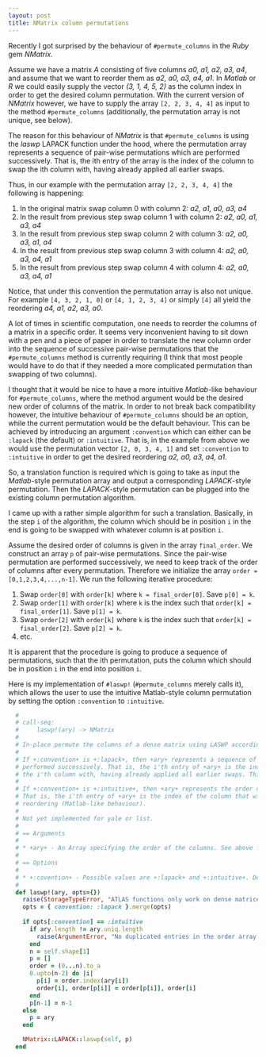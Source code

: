 ```yaml
---
layout: post
title: NMatrix column permutations
---
```


Recently I got surprised by the behaviour of `#permute_columns` in the *Ruby* gem *NMatrix*.

Assume we have a matrix *A* consisting of five columns *a0, a1, a2, a3, a4*, and assume that we want to reorder them as *a2, a0, a3, a4, a1*.
In *Matlab* or *R* we could easily supply the vector *(3, 1, 4, 5, 2)* as the column index in order to get the desired column permutation.
With the current version of *NMatrix* however, we have to supply the array `[2, 2, 3, 4, 4]` as input to the method `#permute_columns` (additionally, the permutation array is not unique, see below).

The reason for this behaviour of *NMatrix* is that `#permute_columns` is using the *laswp* LAPACK function under the hood, where the permutation array represents a sequence of pair-wise permutations which are performed successively. That is, the ith entry of the array is the index of the column to swap the ith column with, having already applied all earlier swaps. 

Thus, in our example with the permutation array `[2, 2, 3, 4, 4]` the following is happening:

  1. In the original matrix swap column 0 with column 2: *a2, a1, a0, a3, a4*
  2. In the result from previous step swap column 1 with column 2: *a2, a0, a1, a3, a4*
  3. In the result from previous step swap column 2 with column 3: *a2, a0, a3, a1, a4*
  4. In the result from previous step swap column 3 with column 4: *a2, a0, a3, a4, a1*
  5. In the result from previous step swap column 4 with column 4: *a2, a0, a3, a4, a1*

Notice, that under this convention the permutation array is also not unique. For example `[4, 3, 2, 1, 0]` or `[4, 1, 2, 3, 4]` or simply `[4]` all yield the reordering *a4, a1, a2, a3, a0*.

A lot of times in scientific computation, one needs to reorder the columns of a matrix in a specific order. It seems very inconvenient having to sit down with a pen and a piece of paper in order to translate the new column order into the sequence of successive pair-wise permutations that the `#permute_columns` method is currently requiring (I think that most people would have to do that if they needed a more complicated permutation than swapping of two columns).

I thought that it would be nice to have a more intuitive *Matlab*-like behaviour for `#permute_columns`, where the method argument would be the desired new order of columns of the matrix. In order to not break back compatibility however, the intuitive behaviour of `#permute_columns` should be an option, while the current permutation would be the default behaviour. This can be achieved by introducing an argument `:convention` which can either can be `:lapack` (the default) or `:intuitive`. That is, in the example from above we would use the permutation vector `[2, 0, 3, 4, 1]` and set `:convention` to `:intuitive` in order to get the desired reordering *a2, a0, a3, a4, a1*.

So, a translation function is required which is going to take as input the *Matlab*-style permutation array and output a corresponding *LAPACK*-style permutation. Then the *LAPACK*-style permutation can be plugged into the existing column permutation algorithm. 

I came up with a rather simple algorithm for such a translation.
Basically, in the step `i` of the algorithm, the column which should be in position `i` in the end is going to be swapped with whatever column is at position `i`.

Assume the desired order of columns is given in the array `final_order`. 
We construct an array `p` of pair-wise permutations. Since the pair-wise permutation are performed successively,
we need to keep track of the order of columns after every permutation. Therefore we initialize the array `order = [0,1,2,3,4,...,n-1]`.
We run the following iterative procedure:

  1. Swap `order[0]` with `order[k]` where `k = final_order[0]`. Save `p[0] = k`.
  2. Swap `order[1]` with `order[k]` where `k` is the index such that `order[k] = final_order[1]`. Save `p[1] = k`.
  3. Swap `order[2]` with `order[k]` where `k` is the index such that `order[k] = final_order[2]`. Save `p[2] = k`.
  4. etc.

It is apparent that the procedure is going to produce a sequence of permutations, such that the ith permutation, puts the column which should be in position `i` in the end into position `i`.

Here is my implementation of `#laswp!` (`#permute_columns` merely calls it), which allows the user to use the intuitive Matlab-style column permutation by setting the option `:convention` to `:intuitive`.

```Ruby
  #
  # call-seq:
  #     laswp!(ary) -> NMatrix
  #
  # In-place permute the columns of a dense matrix using LASWP according to the order given as an array +ary+.
  #
  # If +:convention+ is +:lapack+, then +ary+ represents a sequence of pair-wise permutations which are 
  # performed successively. That is, the i'th entry of +ary+ is the index of the column to swap 
  # the i'th column with, having already applied all earlier swaps. This is the default.
  #
  # If +:convention+ is +:intuitive+, then +ary+ represents the order of columns after the permutation. 
  # That is, the i'th entry of +ary+ is the index of the column that will be in position i after the 
  # reordering (Matlab-like behaviour). 
  #
  # Not yet implemented for yale or list. 
  #
  # == Arguments
  #
  # * +ary+ - An Array specifying the order of the columns. See above for details.
  # 
  # == Options
  # 
  # * +:covention+ - Possible values are +:lapack+ and +:intuitive+. Default is +:lapack+. See above for details.
  #
  def laswp!(ary, opts={})
    raise(StorageTypeError, "ATLAS functions only work on dense matrices") unless self.dense?
    opts = { convention: :lapack }.merge(opts)
    
    if opts[:convention] == :intuitive
      if ary.length != ary.uniq.length
        raise(ArgumentError, "No duplicated entries in the order array are allowed under convention :intuitive")
      end
      n = self.shape[1]
      p = []
      order = (0...n).to_a
      0.upto(n-2) do |i|
        p[i] = order.index(ary[i])
        order[i], order[p[i]] = order[p[i]], order[i]
      end
      p[n-1] = n-1
    else
      p = ary
    end

    NMatrix::LAPACK::laswp(self, p)
  end
```

